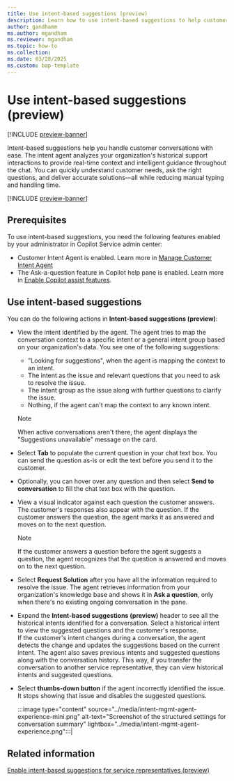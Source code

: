 ```yaml
---
title: Use intent-based suggestions (preview)
description: Learn how to use intent-based suggestions to help customer service representatives handle customer conversations with ease.
author: gandhamm
ms.author: mgandham
ms.reviewer: mgandham
ms.topic: how-to 
ms.collection: 
ms.date: 03/28/2025
ms.custom: bap-template 
---
```



# Use intent-based suggestions (preview)

[!INCLUDE [preview-banner](~/../shared-content/shared/preview-includes/preview-banner.md)]

Intent-based suggestions help you handle customer conversations with ease. The intent agent analyzes your organization's historical support interactions to provide real-time context and intelligent guidance throughout the chat. You can quickly understand customer needs, ask the right questions, and deliver accurate solutions—all while reducing manual typing and handling time.

[!INCLUDE [preview-banner](~/../shared-content/shared/preview-includes/preview-note-d365.md)]

## Prerequisites

To use intent-based suggestions, you need the following features enabled by your administrator in Copilot Service admin center:

- Customer Intent Agent is enabled. Learn more in [Manage Customer Intent Agent](../administer/manage-customer-intent-agent.md)
- The Ask-a-question feature in Copilot help pane is enabled. Learn more in [Enable Copilot assist features](../administer/copilot-enable-help-pane.md).
  
## Use intent-based suggestions

You can do the following actions in **Intent-based suggestions (preview)**:

-  View the intent identified by the agent. The agent tries to map the conversation context to a specific intent or a general intent group based on your organization's data. You see one of the following suggestions:
   - "Looking for suggestions", when the agent is mapping the context to an intent.
   - The intent as the issue and relevant questions that you need to ask to resolve the issue.
   - The intent group as the issue along with further questions to clarify the issue.
   - Nothing, if the agent can't map the context to any known intent.
   > [!NOTE]
   > When active conversations aren't there, the agent displays the "Suggestions unavailable" message on the card.
- Select **Tab** to populate the current question in your chat text box. You can send the question as-is or edit the text before you send it to the customer. 
- Optionally, you can hover over any question and then select **Send to conversation** to fill the chat text box with the question. 
- View a visual indicator against each question the customer answers. The customer's responses also appear with the question. If the customer answers the question, the agent marks it as answered and moves on to the next question. 
  > [!NOTE]
  > If the customer answers a question before the agent suggests a question, the agent recognizes that the question is answered and moves on to the next question.
- Select **Request Solution** after you have all the information required to resolve the issue. The agent retrieves information from your organization's knowledge base and shows it in **Ask a question**, only when there's no existing ongoing conversation in the pane.
- Expand the **Intent-based suggestions (preview)** header to see all the historical intents identified for a conversation. Select a historical intent to view the suggested questions and the customer's response.  
If the customer's intent changes during a conversation, the agent detects the change and updates the suggestions based on the current intent. The agent also saves previous intents and suggested questions along with the conversation history. This way, if you transfer the conversation to another service representative, they can view historical intents and suggested questions.
- Select **thumbs-down button** if the agent incorrectly identified the issue. It stops showing that issue and disables the suggested questions.

   :::image type="content" source="../media/intent-mgmt-agent-experience-mini.png" alt-text="Screenshot of the structured settings for conversation summary" lightbox="../media/intent-mgmt-agent-experience.png":::|

## Related information

[Enable intent-based suggestions for service representatives (preview)](../administer/enable-intent-for-service-reps.md)